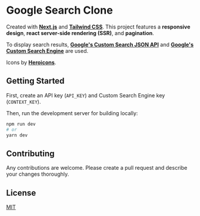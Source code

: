 # Google Search Clone

Created with [**Next.js**](https://nextjs.org/) and [**Tailwind CSS**](https://tailwindcss.com/). This project features a **responsive design**, **react server-side rendering (SSR)**, and **pagination**.

To display search results, [**Google's Custom Search JSON API**](https://developers.google.com/custom-search/v1/introduction#identify_your_application_to_google_with_api_key) and [**Google's Custom Search Engine**](https://cse.google.com/) are used.

Icons by [**Heroicons**](https://heroicons.com/).

## Getting Started

First, create an API key (`API_KEY`) and Custom Search Engine key (`CONTEXT_KEY`).

Then, run the development server for building locally:

```bash
npm run dev
# or
yarn dev
```

## Contributing
Any contributions are welcome. Please create a pull request and describe your changes thoroughly.

## License
[MIT](https://choosealicense.com/licenses/mit/)
